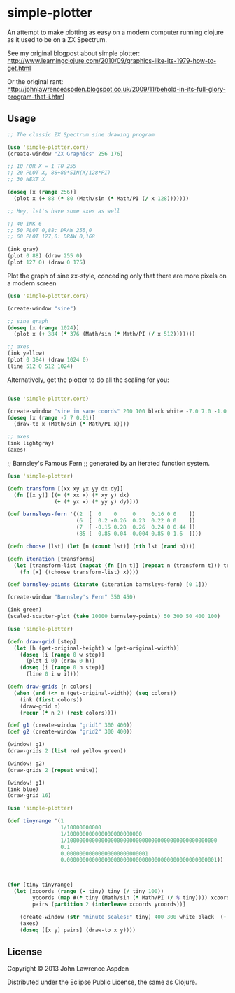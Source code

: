 # simple-plotter

An attempt to make plotting as easy on a modern computer running clojure as it used to be on a ZX Spectrum. 

See my original blogpost about simple plotter:
http://www.learningclojure.com/2010/09/graphics-like-its-1979-how-to-get.html

Or the original rant:
http://johnlawrenceaspden.blogspot.co.uk/2009/11/behold-in-its-full-glory-program-that-i.html

## Usage

```clojure
;; The classic ZX Spectrum sine drawing program

(use 'simple-plotter.core)
(create-window "ZX Graphics" 256 176)

;; 10 FOR X = 1 TO 255
;; 20 PLOT X, 88+80*SIN(X/128*PI)
;; 30 NEXT X

(doseq [x (range 256)]
  (plot x (+ 88 (* 80 (Math/sin (* Math/PI (/ x 128)))))))

;; Hey, let's have some axes as well

;; 40 INK 6
;; 50 PLOT 0,88: DRAW 255,0
;; 60 PLOT 127,0: DRAW 0,168

(ink gray)
(plot 0 88) (draw 255 0)
(plot 127 0) (draw 0 175)
```

Plot the graph of sine zx-style, conceding only that there are more pixels on a modern screen

```clojure
(use 'simple-plotter.core)

(create-window "sine")

;; sine graph
(doseq [x (range 1024)]
  (plot x (+ 384 (* 376 (Math/sin (* Math/PI (/ x 512)))))))

;; axes
(ink yellow)
(plot 0 384) (draw 1024 0)
(line 512 0 512 1024)


```
Alternatively, get the plotter to do all the scaling for you:

```clojure

(use 'simple-plotter.core)

(create-window "sine in sane coords" 200 100 black white -7.0 7.0 -1.0 1.0)
(doseq [x (range -7 7 0.01)]
  (draw-to x (Math/sin (* Math/PI x))))

;; axes
(ink lightgray)
(axes)

```

;; Barnsley's Famous Fern
;; generated by an iterated function system.

```clojure
(use 'simple-plotter)

(defn transform [[xx xy yx yy dx dy]]
  (fn [[x y]] [(+ (* xx x) (* xy y) dx)
               (+ (* yx x) (* yy y) dy)]))

(def barnsleys-fern '((2  [  0    0     0     0.16 0 0    ])
                      (6  [  0.2 -0.26  0.23  0.22 0 0    ])
                      (7  [ -0.15 0.28  0.26  0.24 0 0.44 ])
                      (85 [  0.85 0.04 -0.004 0.85 0 1.6  ])))

(defn choose [lst] (let [n (count lst)] (nth lst (rand n))))

(defn iteration [transforms]
  (let [transform-list (mapcat (fn [[n t]] (repeat n (transform t))) transforms)]
    (fn [x] ((choose transform-list) x))))

(def barnsley-points (iterate (iteration barnsleys-fern) [0 1]))

(create-window "Barnsley's Fern" 350 450)

(ink green)
(scaled-scatter-plot (take 10000 barnsley-points) 50 300 50 400 100)

```

```clojure
(use 'simple-plotter)

(defn draw-grid [step]
  (let [h (get-original-height) w (get-original-width)]
    (doseq [i (range 0 w step)]
      (plot i 0) (draw 0 h))
    (doseq [i (range 0 h step)]
      (line 0 i w i))))

(defn draw-grids [n colors]
  (when (and (<= n (get-original-width)) (seq colors))
    (ink (first colors))
    (draw-grid n)
    (recur (* n 2) (rest colors))))

(def g1 (create-window "grid1" 300 400))
(def g2 (create-window "grid2" 300 400))

(window! g1)
(draw-grids 2 (list red yellow green))

(window! g2)
(draw-grids 2 (repeat white))

(window! g1)
(ink blue)
(draw-grid 16)
```

```clojure
(use 'simple-plotter)

(def tinyrange '(1
                 1/10000000000 
                 1/100000000000000000000000 
                 1/100000000000000000000000000000000000000000000000
                 0.1 
                 0.00000000000000000000000001
                 0.000000000000000000000000000000000000000000000001))



(for [tiny tinyrange]
  (let [xcoords (range (- tiny) tiny (/ tiny 100))
        ycoords (map #(* tiny (Math/sin (* Math/PI (/ % tiny)))) xcoords)
        pairs (partition 2 (interleave xcoords ycoords))]

    (create-window (str "minute scales:" tiny) 400 300 white black  (- tiny) tiny (- tiny) tiny)
    (axes)
    (doseq [[x y] pairs] (draw-to x y))))

```




## License

Copyright © 2013 John Lawrence Aspden

Distributed under the Eclipse Public License, the same as Clojure.
